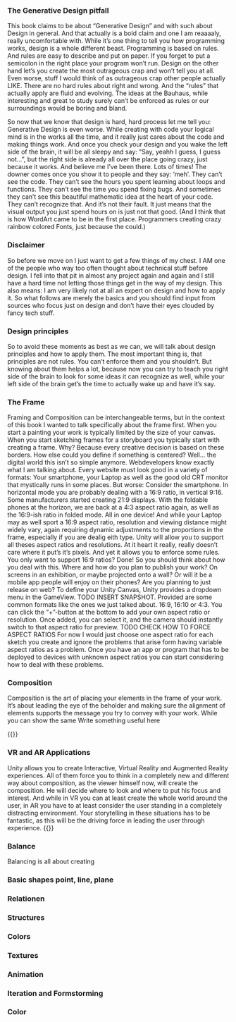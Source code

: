 ### The Generative Design pitfall
This book claims to be about “Generative Design” and with such about Design in general. And that actually is a bold claim and one I am reaaaaly, really uncomfortable with. While it’s one thing to tell you how programming works, design is a whole different beast. Programming is based on rules. And rules are easy to describe and put on paper. If you forget to put a semicolon in the right place your program won’t run.
Design on the other hand let’s you create the most outrageous crap and won’t tell you at all. Even worse, stuff I would think of as outrageous crap other people actually LIKE. There are no hard rules about right and wrong. And the “rules” that actually apply are fluid and evolving. The ideas at the Bauhaus, while interesting and great to study surely can’t be enforced as rules or our surroundings would be boring and bland.

So now that we know that design is hard, hard process let me tell you: Generative Design is even worse. While creating with code your logical mind is in the works all the time, and it really just cares about the code and making things work. And once you check your design and you wake the left side of the brain, it will be all sleepy and say: “Say, yeahh I guess, I guess not...”, but the right side is already all over the place going crazy, just because it works. And believe me I’ve been there. Lots of times!
The downer comes once you show it to people and they say: ‘meh’. They can’t see the code. They can’t see the hours you spent learning about loops and functions. They can’t see the time you spend fixing bugs. And sometimes they can’t see this beautiful mathematic idea at the heart of your code. They can’t recognize that. And it’s not their fault. It just means that the visual output you just spend hours on is just not that good. (And I think that is how WordArt came to be in the first place. Programmers creating crazy rainbow colored Fonts, just because the could.)

### Disclaimer
So before we move on I just want to get a few things of my chest. I AM one of the people who way too often thought about technical stuff before design. I fell into that pit in almost any project again and again and I still have a hard time not letting those things get in the way of my design. This also means: I am very likely not at all an expert on design and how to apply it. So what follows are merely the basics and you should find input from sources who focus just on design and don’t have their eyes clouded by fancy tech stuff.

### Design principles
So to avoid these moments as best as we can, we will talk about design principles and how to apply them. 
The most important thing is, that principles are not rules. You can’t enforce them and you shouldn’t. But knowing about them helps a lot, because now you can try to teach you right side of the brain to look for some ideas it can recognize as well, while your left side of the brain get’s the time to actually wake up and have it’s say.



### The Frame
Framing and Composition can be interchangeable terms, but in the context of this book I wanted to talk specifically about the frame first.
When you start a painting your work is typically limited by the size of your canvas. When you start sketching frames for a storyboard you typically start with creating a frame. Why? Because every creative decision is based on these borders. How else could you define if something is centered? 
Well... the digital world this isn’t so simple anymore. Webdevelopers know exactly what I am talking about. Every website must look good in a variety of formats: Your smartphone, your Laptop as well as the good old CRT monitor that mystically runs in some places.
But worse: Consider the smartphone. In horizontal mode you are probably dealing with a 16:9 ratio, in vertical 9:16. Some manufacturers started creating 21:9 displays. With the foldable phones at the horizon, we are back at a 4:3 aspect ratio again, as well as the 16:9-ish ratio in folded mode. All in one device! And while your Laptop may as well sport a 16:9 aspect ratio, resolution and viewing distance might widely vary, again requiring dynamic adjustments to the proportions in the frame, especially if you are dealig eith type.
Unity will allow you to support all theses aspect ratios and resolutions. At it heart it really, really doesn’t care where it put’s it’s pixels. And yet it allows you to enforce some rules. You only want to support 16:9 ratios? Done!
So you should think about how you deal with this. Where and how do you plan to publish your work? On screens in an exhibition, or maybe projected onto a wall? Or will it be a mobile app people will enjoy on their phones? Are you planning to just release on web?
To define your Unity Canvas, Unity provides a dropdown menu in the GameView. 
TODO INSERT SNAPSHOT.
Provided are some common formats like the ones we just talked about. 16:9, 16:10 or 4:3. You can click the “+”-button at the bottom to add your own aspect ratio or resolution. Once added, you can select it, and the camera should instantly switch to that aspect ratio for preview.
TODO CHECK HOW TO FORCE ASPECT RATIOS
For now I would just choose one aspect ratio for each sketch you create and ignore the problems that arise form having variable aspect ratios as a problem. Once you have an app or program that has to be deployed to devices with unknown aspect ratios you can start considering how to deal with these problems.

### Composition
Composition is the art of placing your elements in the frame of your work. It’s about leading the eye of the beholder and making sure the alignment of elements supports the message you try to convey with your work. While you can show the same
Write something useful here


{{<expand>}}
### VR and AR Applications
Unity allows you to create  Interactive, Virtual Reality and Augmented Reality experiences. All of them force you to think in a completely new and different way about composition, as the viewer himself now, will create the composition. He will decide where to look and where to put his focus and interest. And while in VR you can at least create the whole world around the user, in AR you have to at least consider the user standing in a completely distracting environment. Your storytelling in these situations has to be fantastic, as this will be the driving force in leading the user through experience.
{{</expand>}}


### Balance
Balancing is all about creating

### Basic shapes point, line, plane
### Relationen
### Structures
### Colors
### Textures
### Animation
### Iteration and Formstorming
### Color
###